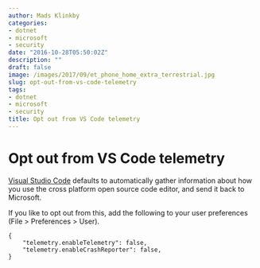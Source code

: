 ```yaml
---
author: Mads Klinkby
categories:
- dotnet
- microsoft
- security
date: "2016-10-28T05:50:02Z"
description: ""
draft: false
image: /images/2017/09/et_phone_home_extra_terrestrial.jpg
slug: opt-out-from-vs-code-telemetry
tags:
- dotnet
- microsoft
- security
title: Opt out from VS Code telemetry
---
```


# Opt out from VS Code telemetry

[Visual Studio Code](https://code.visualstudio.com/) defaults to automatically gather information about how you use the cross platform open source code editor, and send it back to Microsoft. 

If you like to opt out from this, add the following to your user preferences (File > Preferences > User).

```JS
{
    "telemetry.enableTelemetry": false,
    "telemetry.enableCrashReporter": false,
}
```

